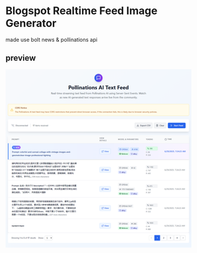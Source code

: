 # Blogspot Realtime Feed Image Generator
made use bolt news & pollinations api

## preview
![preview](preview.png)